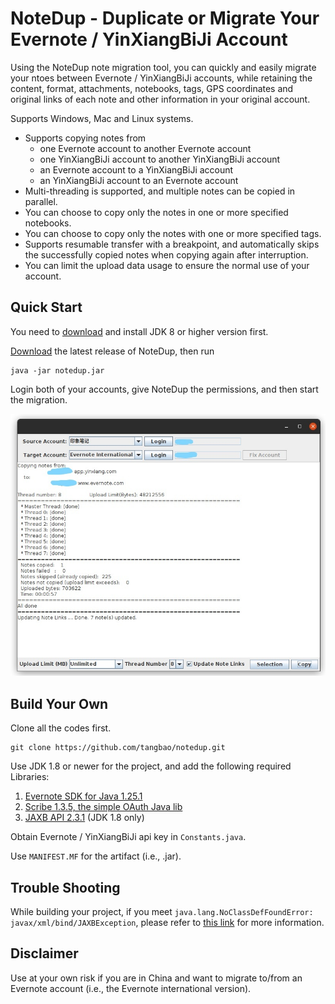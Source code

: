 # NoteDup - Duplicate or Migrate Your Evernote / YinXiangBiJi Account

Using the NoteDup note migration tool, you can quickly and easily migrate your ntoes between Evernote / YinXiangBiJi 
accounts, while retaining the content, format, attachments, notebooks, tags, GPS coordinates and original links of each 
note and other information in your original account.

Supports Windows, Mac and Linux systems.

- Supports copying notes from 
    - one Evernote account to another Evernote account
    - one YinXiangBiJi account to another YinXiangBiJi account
    - an Evernote account to a YinXiangBiJi account
    - an YinXiangBiJi account to an Evernote account
- Multi-threading is supported, and multiple notes can be copied in parallel.
- You can choose to copy only the notes in one or more specified notebooks.
- You can choose to copy only the notes with one or more specified tags.
- Supports resumable transfer with a breakpoint, and automatically skips the successfully copied notes when copying 
  again after interruption.
- You can limit the upload data usage to ensure the normal use of your account.

## Quick Start

You need to [download](https://www.openlogic.com/openjdk-downloads) and install JDK 8 or higher version first.

[Download](https://github.com/tangbao/notedup/releases) the latest release of NoteDup, then run

```shell
java -jar notedup.jar
```

Login both of your accounts, give NoteDup the permissions, and then start the migration.

![](/pic/example.jpg)

## Build Your Own

Clone all the codes first.

```shell
git clone https://github.com/tangbao/notedup.git
```

Use JDK 1.8 or newer for the project, and add the following required Libraries:

1. [Evernote SDK for Java 1.25.1](https://mvnrepository.com/artifact/com.evernote/evernote-api/1.25.1) 
2. [Scribe 1.3.5, the simple OAuth Java lib](https://mvnrepository.com/artifact/org.scribe/scribe/1.3.5)
3. [JAXB API 2.3.1](https://mvnrepository.com/artifact/javax.xml.bind/jaxb-api/2.3.1) (JDK 1.8 only)

Obtain Evernote / YinXiangBiJi api key in ```Constants.java```.

Use ```MANIFEST.MF``` for the artifact (i.e., .jar).

## Trouble Shooting

While building your project, if you meet ```java.lang.NoClassDefFoundError: javax/xml/bind/JAXBException```, 
please refer to 
[this link](https://stackoverflow.com/questions/43574426/java-how-to-resolve-java-lang-noclassdeffounderror-javax-xml-bind-jaxbexceptio) 
for more information.

## Disclaimer

Use at your own risk if you are in China and want to migrate to/from an Evernote account
(i.e., the Evernote international version).